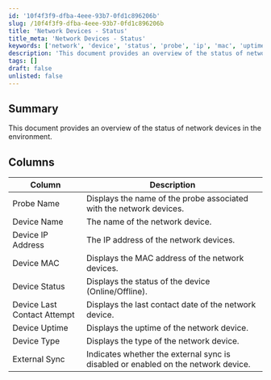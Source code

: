 ```yaml
---
id: '10f4f3f9-dfba-4eee-93b7-0fd1c896206b'
slug: /10f4f3f9-dfba-4eee-93b7-0fd1c896206b
title: 'Network Devices - Status'
title_meta: 'Network Devices - Status'
keywords: ['network', 'device', 'status', 'probe', 'ip', 'mac', 'uptime', 'sync']
description: 'This document provides an overview of the status of network devices in the environment, detailing key attributes such as probe name, device name, IP address, MAC address, device status, last contact attempt, uptime, type, and external sync status.'
tags: []
draft: false
unlisted: false
---
```


## Summary

This document provides an overview of the status of network devices in the environment.

## Columns

| Column                             | Description                                                              |
|------------------------------------|--------------------------------------------------------------------------|
| Probe Name                         | Displays the name of the probe associated with the network devices.      |
| Device Name                        | The name of the network device.                                         |
| Device IP Address                  | The IP address of the network devices.                                  |
| Device MAC                         | Displays the MAC address of the network devices.                        |
| Device Status                      | Displays the status of the device (Online/Offline).                    |
| Device Last Contact Attempt        | Displays the last contact date of the network device.                  |
| Device Uptime                      | Displays the uptime of the network device.                              |
| Device Type                        | Displays the type of the network device.                                |
| External Sync                      | Indicates whether the external sync is disabled or enabled on the network device. |


